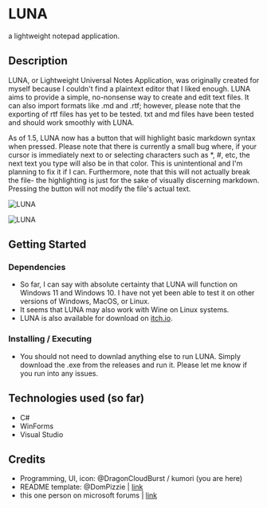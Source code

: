 # LUNA
a lightweight notepad application.

## Description
LUNA, or Lightweight Universal Notes Application, was originally created for myself because I couldn't find a plaintext editor that I liked enough. LUNA aims to provide a simple, no-nonsense way to create and edit text files. It can also import formats like .md and .rtf; however, please note that the exporting of rtf files has yet to be tested. txt and md files have been tested and should work smoothly with LUNA. 

As of 1.5, LUNA now has a button that will highlight basic markdown syntax when pressed. Please note that there is currently a small bug where, if your cursor is immediately next to or selecting characters such as *, #, etc, the next text you type will also be in that color. This is unintentional and I'm planning to fix it if I can. Furthermore, note that this will not actually break the file- the highlighting is just for the sake of visually discerning markdown. Pressing the button will not modify the file's actual text.

![LUNA](https://img.itch.zone/aW1hZ2UvMzMzMjkzOC8yMDU3MDQzNi5wbmc=/347x500/Kt6Pdp.png)

![LUNA](https://img.itch.zone/aW1hZ2UvMzMzMjkzOC8yMDYwNDEwMi5wbmc=/347x500/VrJG3i.png)


## Getting Started

### Dependencies
- So far, I can say with absolute certainty that LUNA will function on Windows 11 and Windows 10. I have not yet been able to test it on other versions of Windows, MacOS, or Linux.
- It seems that LUNA may also work with Wine on Linux systems.
- LUNA is also available for download on [itch.io](https://kumori-arashi.itch.io/luna).
  

### Installing / Executing
- You should not need to downlad anything else to run LUNA. Simply download the .exe from the releases and run it. Please let me know if you run into any issues.

## Technologies used (so far)
- C#
- WinForms
- Visual Studio

## Credits 
- Programming, UI, icon: @DragonCloudBurst / kumori (you are here)
- README template: @DomPizzie | [link](https://gist.github.com/DomPizzie/7a5ff55ffa9081f2de27c315f5018afc)
- this one person on microsoft forums | [link](https://learn.microsoft.com/en-us/answers/questions/530055/how-to-color-a-specific-string-s-in-richtextbox-te)
